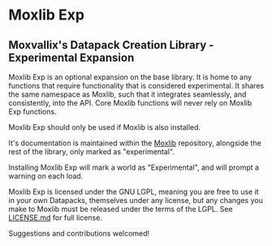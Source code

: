 # Moxlib Exp
## Moxvallix's Datapack Creation Library - Experimental Expansion

Moxlib Exp is an optional expansion on the base library. It is home to any functions that require functionality
that is considered experimental. It shares the same namespace as Moxlib, such that it integrates seamlessly, and consistently,
into the API. Core Moxlib functions will never rely on Moxlib Exp functions.

Moxlib Exp should only be used if Moxlib is also installed.

It's documentation is maintained within the [Moxlib](https://github.com/moxvallix/moxlib) repository,
alongside the rest of the library, only marked as "experimental".

Installing Moxlib Exp will mark a world as "Experimental", and will prompt a warning on each load.

Moxlib Exp is licensed under the GNU LGPL, meaning you are free to use it in your
own Datapacks, themselves under any license, but any changes you make to Moxlib must
be released under the terms of the LGPL. See [LICENSE.md](https://github.com/moxvallix/moxlib-exp/blob/main/LICENSE.md) for full license.

Suggestions and contributions welcomed!